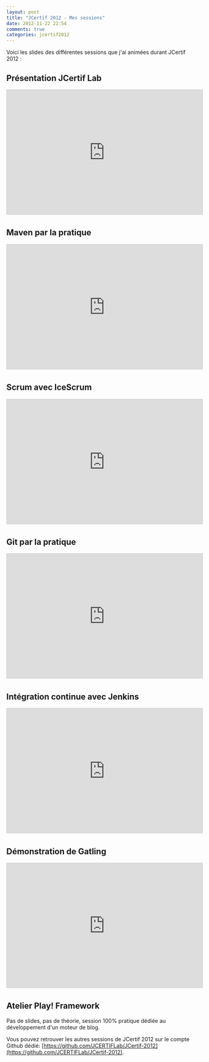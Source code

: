 ```yaml
---
layout: post
title: "JCertif 2012 - Mes sessions"
date: 2012-11-22 22:54
comments: true
categories: jcertif2012
---
```

Voici les slides des différentes sessions que j'ai animées durant JCertif 2012 :

## Présentation JCertif Lab
<iframe allowfullscreen="allowfullscreen" frameborder="0" height="325" marginheight="0" marginwidth="0" scrolling="no" src="http://www.slideshare.net/slideshow/embed_code/14996084?rel=0" style="border-width: 1px 1px 0; border: 1px solid #CCC; margin-bottom: 5px;" width="512"> </iframe>

## Maven par la pratique
<iframe allowfullscreen="allowfullscreen" frameborder="0" height="325" marginheight="0" marginwidth="0" scrolling="no" src="http://www.slideshare.net/slideshow/embed_code/14995676" style="border-width: 1px 1px 0; border: 1px solid #CCC; margin-bottom: 5px;" width="512"> </iframe>

## Scrum avec IceScrum
<iframe allowfullscreen="allowfullscreen" frameborder="0" height="325" marginheight="0" marginwidth="0" scrolling="no" src="http://www.slideshare.net/slideshow/embed_code/14995968" style="border-width: 1px 1px 0; border: 1px solid #CCC; margin-bottom: 5px;" width="512"> </iframe>

## Git par la pratique
<iframe allowfullscreen="allowfullscreen" frameborder="0" height="325" marginheight="0" marginwidth="0" scrolling="no" src="http://www.slideshare.net/slideshow/embed_code/14996186" style="border-width: 1px 1px 0; border: 1px solid #CCC; margin-bottom: 5px;" width="512"> </iframe>

## Intégration continue avec Jenkins
<iframe allowfullscreen="allowfullscreen" frameborder="0" height="325" marginheight="0" marginwidth="0" scrolling="no" src="http://www.slideshare.net/slideshow/embed_code/14996270" style="border-width: 1px 1px 0; border: 1px solid #CCC; margin-bottom: 5px;" width="512"> </iframe>

## Démonstration de Gatling
<iframe allowfullscreen="allowfullscreen" frameborder="0" height="325" marginheight="0" marginwidth="0" scrolling="no" src="http://www.slideshare.net/slideshow/embed_code/14996328" style="border-width: 1px 1px 0; border: 1px solid #CCC; margin-bottom: 5px;" width="512"> </iframe>

## Atelier Play! Framework
Pas de slides, pas de théorie, session 100% pratique dédiée au développement d'un moteur de blog.

Vous pouvez retrouver les autres sessions de JCertif 2012 sur le compte Github dédié: [https://github.com/JCERTIFLab/JCertif-2012](https://github.com/JCERTIFLab/JCertif-2012).